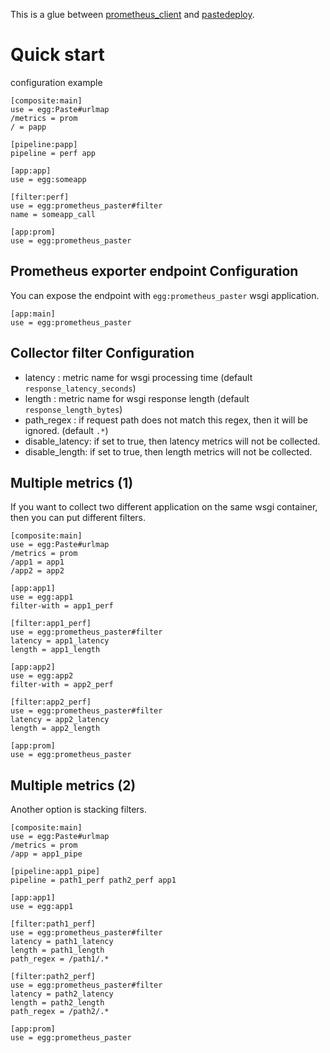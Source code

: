 This is a glue between [prometheus_client](https://github.com/prometheus/client_python) and [pastedeploy](https://docs.pylonsproject.org/projects/pastedeploy/en/latest/).

# Quick start

configuration example

```
[composite:main]
use = egg:Paste#urlmap
/metrics = prom
/ = papp

[pipeline:papp]
pipeline = perf app

[app:app]
use = egg:someapp

[filter:perf]
use = egg:prometheus_paster#filter
name = someapp_call

[app:prom]
use = egg:prometheus_paster
```

## Prometheus exporter endpoint Configuration

You can expose the endpoint with `egg:prometheus_paster` wsgi application.

```
[app:main]
use = egg:prometheus_paster
```

## Collector filter Configuration

- latency : metric name for wsgi processing time (default `response_latency_seconds`)
- length : metric name for wsgi response length (default `response_length_bytes`)
- path_regex : if request path does not match this regex, then it will be ignored. (default `.*`)
- disable_latency: if set to true, then latency metrics will not be collected.
- disable_length: if set to true, then length metrics will not be collected.


## Multiple metrics (1)

If you want to collect two different application on the same wsgi container, 
then you can put different filters.

```
[composite:main]
use = egg:Paste#urlmap
/metrics = prom
/app1 = app1
/app2 = app2

[app:app1]
use = egg:app1
filter-with = app1_perf

[filter:app1_perf]
use = egg:prometheus_paster#filter
latency = app1_latency
length = app1_length

[app:app2]
use = egg:app2
filter-with = app2_perf

[filter:app2_perf]
use = egg:prometheus_paster#filter
latency = app2_latency
length = app2_length

[app:prom]
use = egg:prometheus_paster
```


## Multiple metrics (2)

Another option is stacking filters.

```
[composite:main]
use = egg:Paste#urlmap
/metrics = prom
/app = app1_pipe

[pipeline:app1_pipe]
pipeline = path1_perf path2_perf app1

[app:app1]
use = egg:app1

[filter:path1_perf]
use = egg:prometheus_paster#filter
latency = path1_latency
length = path1_length
path_regex = /path1/.*

[filter:path2_perf]
use = egg:prometheus_paster#filter
latency = path2_latency
length = path2_length
path_regex = /path2/.*

[app:prom]
use = egg:prometheus_paster
```
